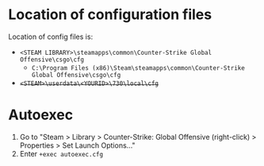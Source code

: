 # Location of configuration files

Location of config files is:
* `<STEAM LIBRARY>\steamapps\common\Counter-Strike Global Offensive\csgo\cfg`
  * `C:\Program Files (x86)\Steam\steamapps\common\Counter-Strike Global Offensive\csgo\cfg`
* ~~`<STEAM>\userdata\<YOURID>\730\local\cfg`~~

# Autoexec

1. Go to "Steam > Library > Counter-Strike: Global Offensive (right-click) > Properties > Set Launch Options..."
2. Enter `+exec autoexec.cfg`

